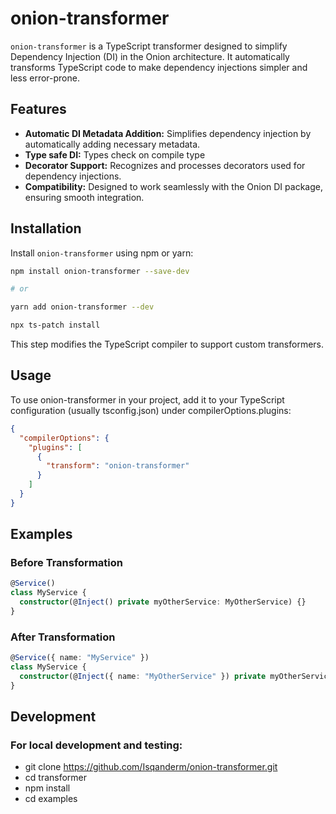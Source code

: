 # onion-transformer

`onion-transformer` is a TypeScript transformer designed to simplify Dependency Injection (DI) in the Onion architecture. It automatically transforms TypeScript code to make dependency injections simpler and less error-prone.

## Features

- **Automatic DI Metadata Addition:** Simplifies dependency injection by automatically adding necessary metadata.
- **Type safe DI:** Types check on compile type
- **Decorator Support:** Recognizes and processes decorators used for dependency injections.
- **Compatibility:** Designed to work seamlessly with the Onion DI package, ensuring smooth integration.

## Installation

Install `onion-transformer` using npm or yarn:

```bash
npm install onion-transformer --save-dev

# or

yarn add onion-transformer --dev
```

```bash
npx ts-patch install
```

This step modifies the TypeScript compiler to support custom transformers.

## Usage

To use onion-transformer in your project, add it to your TypeScript configuration (usually tsconfig.json) under compilerOptions.plugins:

```json
{
  "compilerOptions": {
    "plugins": [
      {
        "transform": "onion-transformer"
      }
    ]
  }
}
```

## Examples

### Before Transformation

```ts
@Service()
class MyService {
  constructor(@Inject() private myOtherService: MyOtherService) {}
}
```

### After Transformation

```ts
@Service({ name: "MyService" })
class MyService {
  constructor(@Inject({ name: "MyOtherService" }) private myOtherService: MyOtherService) {}
}
```

## Development

### For local development and testing:

- git clone https://github.com/Isqanderm/onion-transformer.git
- cd transformer
- npm install
- cd examples
